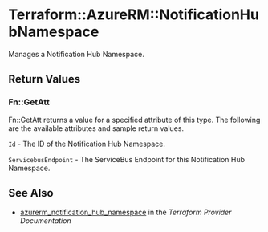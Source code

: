 # Terraform::AzureRM::NotificationHubNamespace

Manages a Notification Hub Namespace.

## Return Values

### Fn::GetAtt

Fn::GetAtt returns a value for a specified attribute of this type. The following are the available attributes and sample return values.

`Id` - The ID of the Notification Hub Namespace.

`ServicebusEndpoint` - The ServiceBus Endpoint for this Notification Hub Namespace.

## See Also

* [azurerm_notification_hub_namespace](https://www.terraform.io/docs/providers/azurerm/r/notification_hub_namespace.html) in the _Terraform Provider Documentation_